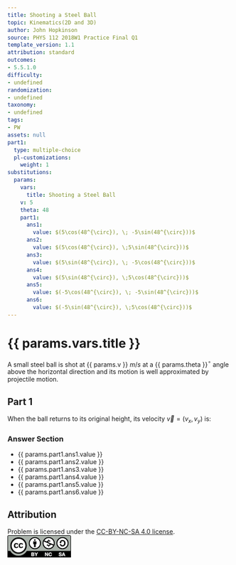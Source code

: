 ```yaml
---
title: Shooting a Steel Ball
topic: Kinematics(2D and 3D)
author: John Hopkinson
source: PHYS 112 2018W1 Practice Final Q1
template_version: 1.1
attribution: standard
outcomes:
- 5.5.1.0
difficulty:
- undefined
randomization:
- undefined
taxonomy:
- undefined
tags:
- PW
assets: null
part1:
  type: multiple-choice
  pl-customizations:
    weight: 1
substitutions:
  params:
    vars:
      title: Shooting a Steel Ball
    v: 5
    theta: 48
    part1:
      ans1:
        value: $(5\cos(48^{\circ}), \; -5\sin(48^{\circ}))$
      ans2:
        value: $(5\cos(48^{\circ}), \;5\sin(48^{\circ}))$
      ans3:
        value: $(5\sin(48^{\circ}), \; -5\cos(48^{\circ}))$
      ans4:
        value: $(5\sin(48^{\circ}), \;5\cos(48^{\circ}))$
      ans5:
        value: $(-5\cos(48^{\circ}), \; -5\sin(48^{\circ}))$
      ans6:
        value: $(-5\sin(48^{\circ}), \;5\cos(48^{\circ}))$
---
```

# {{ params.vars.title }}
A small steel ball is shot at {{ params.v }} $m/s$ at a {{ params.theta }}$^{\circ}$ angle above the horizontal direction and its motion is well approximated by projectile motion.

## Part 1

When the ball returns to its original height, its velocity $\overrightarrow{v} = (v_x, v_y)$ is:

### Answer Section

- {{ params.part1.ans1.value }}
- {{ params.part1.ans2.value }}
- {{ params.part1.ans3.value }}
- {{ params.part1.ans4.value }}
- {{ params.part1.ans5.value }}
- {{ params.part1.ans6.value }}

## Attribution

Problem is licensed under the [CC-BY-NC-SA 4.0 license](https://creativecommons.org/licenses/by-nc-sa/4.0/).<br> ![The Creative Commons 4.0 license requiring attribution-BY, non-commercial-NC, and share-alike-SA license.](https://raw.githubusercontent.com/firasm/bits/master/by-nc-sa.png)